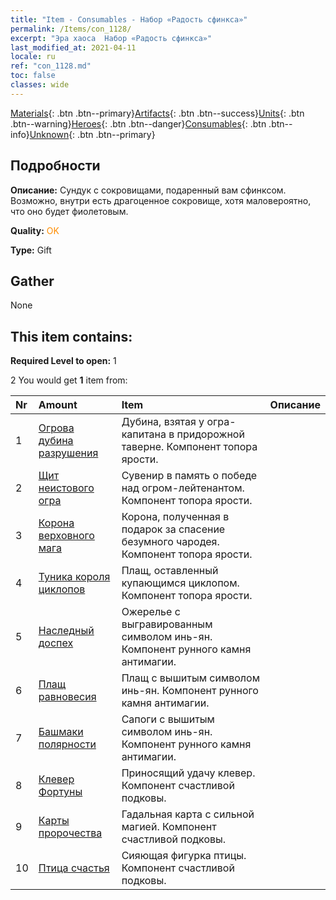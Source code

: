 ```yaml
---
title: "Item - Consumables - Набор «Радость сфинкса»"
permalink: /Items/con_1128/
excerpt: "Эра хаоса  Набор «Радость сфинкса»"
last_modified_at: 2021-04-11
locale: ru
ref: "con_1128.md"
toc: false
classes: wide
---
```

 [Materials](/ru/Items/){: .btn .btn--primary}[Artifacts](/ru/Items/Artifacts/){: .btn .btn--success}[Units](/ru/Items/Units/){: .btn .btn--warning}[Heroes](/ru/Items/Heroes/){: .btn .btn--danger}[Consumables](/ru/Items/Consumables/){: .btn .btn--info}[Unknown](/ru/Items/Unknown/){: .btn .btn--primary}

## Подробности
 **Описание:** Сундук с сокровищами, подаренный вам сфинксом. Возможно, внутри есть драгоценное сокровище, хотя маловероятно, что оно будет фиолетовым.

 **Quality:** <span style="color: #FF8C00">OK</span>

 **Type:** Gift

## Gather

  None

## This item contains:

 **Required Level to open:** 1

 2 You would get **1** item  from:

  | Nr | Amount |     Item    | Описание |
  |:---|:-------|:------------|:-----------:|
  | 1 | [Огрова дубина разрушения](/ru/Items/art_125/) | Дубина, взятая у огра-капитана в придорожной таверне. Компонент топора ярости. | 
  | 2 | [Щит неистового огра](/ru/Items/art_126/) | Сувенир в память о победе над огром-лейтенантом. Компонент топора ярости. | 
  | 3 | [Корона верховного мага](/ru/Items/art_127/) | Корона, полученная в подарок за спасение безумного чародея. Компонент топора ярости. | 
  | 4 | [Туника короля циклопов](/ru/Items/art_128/) | Плащ, оставленный купающимся циклопом. Компонент топора ярости. | 
  | 5 | [Наследный доспех](/ru/Items/art_118/) | Ожерелье с выгравированным символом инь-ян. Компонент рунного камня антимагии. | 
  | 6 | [Плащ равновесия](/ru/Items/art_119/) | Плащ с вышитым символом инь-ян. Компонент рунного камня антимагии. | 
  | 7 | [Башмаки полярности](/ru/Items/art_120/) | Сапоги с вышитым символом инь-ян. Компонент рунного камня антимагии. | 
  | 8 | [Клевер Фортуны](/ru/Items/art_109/) | Приносящий удачу клевер. Компонент счастливой подковы. | 
  | 9 | [Карты пророчества](/ru/Items/art_110/) | Гадальная карта с сильной магией. Компонент счастливой подковы. | 
  | 10 | [Птица счастья](/ru/Items/art_111/) | Сияющая фигурка птицы. Компонент счастливой подковы. | 
